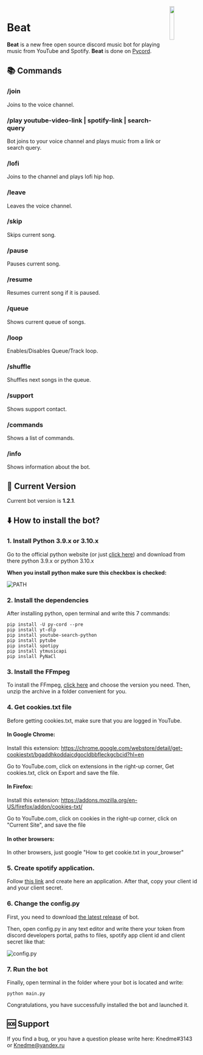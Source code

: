 
<img src="https://i.imgur.com/qL25Z2J.png" align="right" width="15%">

# Beat
**Beat** is a new free open source discord music bot for playing music from YouTube and Spotify. **Beat** is done on [Pycord](https://docs.pycord.dev/en/master/).

## 📚 Commands

### /join
Joins to the voice channel.

### /play youtube-video-link | spotify-link | search-query
Bot joins to your voice channel and plays music from a link or search query.

### /lofi
Joins to the channel and plays lofi hip hop.

### /leave
Leaves the voice channel.

### /skip
Skips current song.

### /pause
Pauses current song.

### /resume
Resumes current song if it is paused.

### /queue
Shows current queue of songs.

### /loop
Enables/Disables Queue/Track loop.

### /shuffle
Shuffles next songs in the queue.

### /support
Shows support contact.

### /commands
Shows a list of commands.

### /info 
Shows information about the bot.

## 🌌 Current Version
Current bot version is **1.2.1**.

## ⬇️ How to install the bot?

### 1. Install Python 3.9.x or 3.10.x
Go to the official python website (or just [click here](https://www.python.org/downloads/)) and download from there python 3.9.x or python 3.10.x

**When you install python make sure this checkbox is checked:**

![PATH](https://i.imgur.com/cg9ESAK.png)

### 2. Install the dependencies
After installing python, open terminal and write this 7 commands:
````commandline
pip install -U py-cord --pre
pip install yt-dlp
pip install youtube-search-python
pip install pytube
pip install spotipy
pip install ytmusicapi
pip inslall PyNaCl
````

### 3. Install the FFmpeg
To install the FFmpeg, [click here](https://github.com/BtbN/FFmpeg-Builds/releases) and choose the version you need. Then, unzip the archive in a folder convenient for you.

### 4. Get cookies.txt file
Before getting cookies.txt, make sure that you are logged in YouTube.

#### In Google Chrome:

Install this extension: https://chrome.google.com/webstore/detail/get-cookiestxt/bgaddhkoddajcdgocldbbfleckgcbcid?hl=en

Go to YouTube.com, click on extensions in the right-up corner, Get cookies.txt, click on Export and save the file.

#### In Firefox:

Install this extension: https://addons.mozilla.org/en-US/firefox/addon/cookies-txt/

Go to YouTube.com, click on cookies in the right-up corner, click on "Current Site", and save the file

#### In other browsers:

In other browsers, just google "How to get cookie.txt in your_browser"

### 5. Create spotify application.

Follow [this link](https://developer.spotify.com/dashboard/applications) and create here an application.
After that, copy your client id and your client secret.

### 6. Change the config.py
First, you need to download [the latest release](https://github.com/Knedme/Beat/releases) of bot.

Then, open config.py in any text editor and write there your token from discord developers portal, paths to files, spotify app client id and client secret like that:

![config.py](https://i.imgur.com/gPnc0jy.png)

### 7. Run the bot
Finally, open terminal in the folder where your bot is located and write:
```commandline
python main.py
```

Congratulations, you have successfully installed the bot and launched it.

## 🆘 Support
If you find a bug, or you have a question please write here: Knedme#3143 or Knedme@yandex.ru
